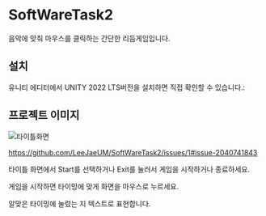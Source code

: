 # SoftWareTask2
<!-- 프로젝트 제목 -->

<p>음악에 맞춰 마우스를 클릭하는 간단한 리듬게임입니다.</p>

<!-- 설치 -->

<h2>설치</h2>

<p>유니티 에디터에서 UNITY 2022 LTS버전을 설치하면 직접 확인할 수 있습니다.:</p>


<!-- 사용법 -->


<!-- 프로젝트 이미지 -->

<h2>프로젝트 이미지</h2>
<img src="https://github.com/LeeJaeUM/SoftWareTask2/assets/106094800/7957f3a6-484d-4346-a125-a2f20ac22482" alt="타이틀화면">


https://github.com/LeeJaeUM/SoftWareTask2/issues/1#issue-2040741843
<p>타이틀 화면에서 Start를 선택하거나 Exit를 눌러서 게임을 시작하거나 종료하세요.</p>
<p>게임을 시작하면 타이밍에 맞게 화면을 마우스로 누르세요.</p>
<p>알맞은 타이밍에 눌렀는 지 텍스트로 표현합니다.</p>

